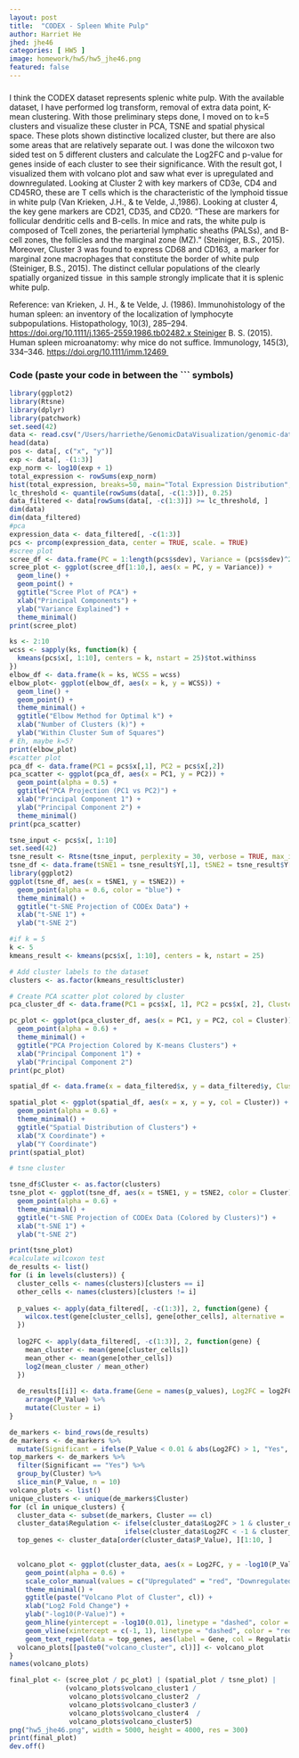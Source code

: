```yaml
---
layout: post
title:  "CODEX - Spleen White Pulp"
author: Harriet He
jhed: jhe46
categories: [ HW5 ]
image: homework/hw5/hw5_jhe46.png
featured: false
---
```


### 
I think the CODEX dataset represents splenic white pulp. With the available dataset, I have performed log transform, removal of extra data point, K-mean clustering. With those preliminary steps done, I moved on to k=5 clusters and visualize these cluster in PCA, TSNE and spatial physical space. These plots shown distinctive localized cluster, but there are also some areas that are relatively separate out. I was done the wilcoxon two sided test on 5 different clusters and calculate the Log2FC and p-value for genes inside of each cluster to see their significance. With the result got, I visualized them with volcano plot and saw what ever is upregulated and downregulated. Looking at Cluster 2 with key markers of CD3e, CD4 and CD45RO, these are T cells which is the characteristic of the lymphoid tissue in white pulp (Van Krieken, J.H., & te Velde, J.,1986). Looking at cluster 4, the key gene markers are CD21, CD35, and CD20.  “These are markers for follicular dendritic cells and B-cells. In mice and rats, the white pulp is composed of Tcell zones, the periarterial lymphatic sheaths (PALSs), and B-cell zones, the follicles and the marginal zone (MZ).” (Steiniger, B.S., 2015).  Moreover, Cluster 3 was found to express CD68 and CD163, a marker for marginal zone macrophages that constitute the border of white pulp (Steiniger, B.S., 2015). The distinct cellular populations of the clearly spatially organized tissue in this sample strongly implicate that it is splenic white pulp.

Reference: 
van Krieken, J. H., & te Velde, J. (1986). Immunohistology of the human spleen: an inventory of the localization of lymphocyte subpopulations. Histopathology, 10(3), 285–294. https://doi.org/10.1111/j.1365-2559.1986.tb02482.x Steiniger B. S. (2015). Human spleen microanatomy: why mice do not suffice. Immunology, 145(3), 334–346. https://doi.org/10.1111/imm.12469 

### Code (paste your code in between the ``` symbols)

```r
library(ggplot2)
library(Rtsne)
library(dplyr)
library(patchwork)
set.seed(42)
data <- read.csv("/Users/harriethe/GenomicDataVisualization/genomic-data-visualization-2025/data/codex_spleen_3.csv.gz", row.names=1)
head(data)
pos <- data[, c("x", "y")]
exp <- data[, -(1:3)]
exp_norm <- log10(exp + 1)
total_expression <- rowSums(exp_norm)
hist(total_expression, breaks=50, main="Total Expression Distribution", xlab="Total Expression", col="skyblue")
lc_threshold <- quantile(rowSums(data[, -c(1:3)]), 0.25)
data_filtered <- data[rowSums(data[, -c(1:3)]) >= lc_threshold, ]
dim(data)    
dim(data_filtered)
#pca
expression_data <- data_filtered[, -c(1:3)]  
pcs <- prcomp(expression_data, center = TRUE, scale. = TRUE)
#scree plot
scree_df <- data.frame(PC = 1:length(pcs$sdev), Variance = (pcs$sdev)^2)
scree_plot <- ggplot(scree_df[1:10,], aes(x = PC, y = Variance)) +
  geom_line() +
  geom_point() +
  ggtitle("Scree Plot of PCA") +
  xlab("Principal Components") +
  ylab("Variance Explained") +
  theme_minimal()
print(scree_plot)

ks <- 2:10
wcss <- sapply(ks, function(k) {
  kmeans(pcs$x[, 1:10], centers = k, nstart = 25)$tot.withinss
})
elbow_df <- data.frame(k = ks, WCSS = wcss)
elbow_plot<- ggplot(elbow_df, aes(x = k, y = WCSS)) +
  geom_line() +
  geom_point() +
  theme_minimal() +
  ggtitle("Elbow Method for Optimal k") +
  xlab("Number of Clusters (k)") +
  ylab("Within Cluster Sum of Squares") 
# Eh, maybe k=5?
print(elbow_plot)
#scatter plot
pca_df <- data.frame(PC1 = pcs$x[,1], PC2 = pcs$x[,2])
pca_scatter <- ggplot(pca_df, aes(x = PC1, y = PC2)) +
  geom_point(alpha = 0.5) +
  ggtitle("PCA Projection (PC1 vs PC2)") +
  xlab("Principal Component 1") +
  ylab("Principal Component 2") +
  theme_minimal()
print(pca_scatter)

tsne_input <- pcs$x[, 1:10]  
set.seed(42)
tsne_result <- Rtsne(tsne_input, perplexity = 30, verbose = TRUE, max_iter = 1000)
tsne_df <- data.frame(tSNE1 = tsne_result$Y[,1], tSNE2 = tsne_result$Y[,2])
library(ggplot2)
ggplot(tsne_df, aes(x = tSNE1, y = tSNE2)) +
  geom_point(alpha = 0.6, color = "blue") +
  theme_minimal() +
  ggtitle("t-SNE Projection of CODEx Data") +
  xlab("t-SNE 1") +
  ylab("t-SNE 2")

#if k = 5
k <- 5
kmeans_result <- kmeans(pcs$x[, 1:10], centers = k, nstart = 25)

# Add cluster labels to the dataset
clusters <- as.factor(kmeans_result$cluster)

# Create PCA scatter plot colored by cluster
pca_cluster_df <- data.frame(PC1 = pcs$x[, 1], PC2 = pcs$x[, 2], Cluster = clusters)

pc_plot <- ggplot(pca_cluster_df, aes(x = PC1, y = PC2, col = Cluster)) +
  geom_point(alpha = 0.6) +
  theme_minimal() +
  ggtitle("PCA Projection Colored by K-means Clusters") +
  xlab("Principal Component 1") +
  ylab("Principal Component 2")
print(pc_plot)

spatial_df <- data.frame(x = data_filtered$x, y = data_filtered$y, Cluster = clusters)

spatial_plot <- ggplot(spatial_df, aes(x = x, y = y, col = Cluster)) +
  geom_point(alpha = 0.6) +
  theme_minimal() +
  ggtitle("Spatial Distribution of Clusters") +
  xlab("X Coordinate") +
  ylab("Y Coordinate")
print(spatial_plot)

# tsne cluster

tsne_df$Cluster <- as.factor(clusters) 
tsne_plot <- ggplot(tsne_df, aes(x = tSNE1, y = tSNE2, color = Cluster)) +
  geom_point(alpha = 0.6) +
  theme_minimal() +
  ggtitle("t-SNE Projection of CODEx Data (Colored by Clusters)") +
  xlab("t-SNE 1") +
  ylab("t-SNE 2") 

print(tsne_plot)
#calculate wilcoxon test
de_results <- list()
for (i in levels(clusters)) {
  cluster_cells <- names(clusters)[clusters == i]
  other_cells <- names(clusters)[clusters != i]
  
  p_values <- apply(data_filtered[, -c(1:3)], 2, function(gene) {
    wilcox.test(gene[cluster_cells], gene[other_cells], alternative = 'two.sided')$p.value
  })
  
  log2FC <- apply(data_filtered[, -c(1:3)], 2, function(gene) {
    mean_cluster <- mean(gene[cluster_cells])
    mean_other <- mean(gene[other_cells])
    log2(mean_cluster / mean_other)
  })
  
  de_results[[i]] <- data.frame(Gene = names(p_values), Log2FC = log2FC, P_Value = p_values) %>%
    arrange(P_Value) %>% 
    mutate(Cluster = i)
}

de_markers <- bind_rows(de_results)
de_markers <- de_markers %>%
  mutate(Significant = ifelse(P_Value < 0.01 & abs(Log2FC) > 1, "Yes", "No"))
top_markers <- de_markers %>%
  filter(Significant == "Yes") %>%
  group_by(Cluster) %>%
  slice_min(P_Value, n = 10)
volcano_plots <- list()
unique_clusters <- unique(de_markers$Cluster)
for (cl in unique_clusters) {
  cluster_data <- subset(de_markers, Cluster == cl) 
  cluster_data$Regulation <- ifelse(cluster_data$Log2FC > 1 & cluster_data$P_Value < 0.01, "Upregulated",
                             ifelse(cluster_data$Log2FC < -1 & cluster_data$P_Value < 0.01, "Downregulated", "Not Significant"))
  top_genes <- cluster_data[order(cluster_data$P_Value), ][1:10, ]  

  
  volcano_plot <- ggplot(cluster_data, aes(x = Log2FC, y = -log10(P_Value), col = Regulation)) +  
    geom_point(alpha = 0.6) +
    scale_color_manual(values = c("Upregulated" = "red", "Downregulated" = "blue", "Not Significant" = "gray")) +  
    theme_minimal() +
    ggtitle(paste("Volcano Plot of Cluster", cl)) +
    xlab("Log2 Fold Change") +
    ylab("-log10(P-Value)") +
    geom_hline(yintercept = -log10(0.01), linetype = "dashed", color = "blue") +
    geom_vline(xintercept = c(-1, 1), linetype = "dashed", color = "red") +
    geom_text_repel(data = top_genes, aes(label = Gene, col = Regulation), size = 3, box.padding = 0.5, max.overlaps = 15)
  volcano_plots[[paste0("volcano_cluster", cl)]] <- volcano_plot
}
names(volcano_plots)

final_plot <- (scree_plot / pc_plot) | (spatial_plot / tsne_plot) | 
              (volcano_plots$volcano_cluster1 / 
               volcano_plots$volcano_cluster2  / 
               volcano_plots$volcano_cluster3 / 
               volcano_plots$volcano_cluster4  /  
               volcano_plots$volcano_cluster5)
png("hw5_jhe46.png", width = 5000, height = 4000, res = 300)
print(final_plot)
dev.off()
```